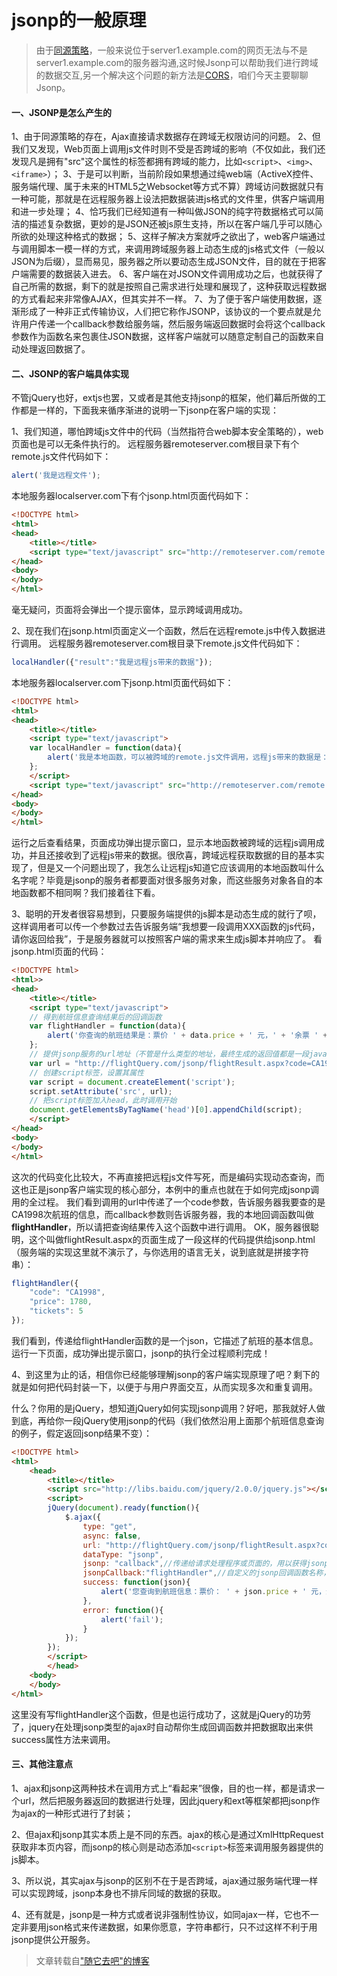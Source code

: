 # jsonp的一般原理 

> 由于[同源策略](https://baike.baidu.com/item/%E5%90%8C%E6%BA%90%E7%AD%96%E7%95%A5/3927875?fr=aladdin)，一般来说位于server1.example.com的网页无法与不是 server1.example.com的服务器沟通,这时候Jsonp可以帮助我们进行跨域的数据交互,另一个解决这个问题的新方法是[CORS](https://baike.baidu.com/item/CORS/16411212#viewPageContent)，咱们今天主要聊聊Jsonp。


#### 一、JSONP是怎么产生的

1、由于同源策略的存在，Ajax直接请求数据存在跨域无权限访问的问题。
2、但我们又发现，Web页面上调用js文件时则不受是否跨域的影响（不仅如此，我们还发现凡是拥有"src"这个属性的标签都拥有跨域的能力，比如`<script>`、`<img>`、`<iframe>`）；
3、于是可以判断，当前阶段如果想通过纯web端（ActiveX控件、服务端代理、属于未来的HTML5之Websocket等方式不算）跨域访问数据就只有一种可能，那就是在远程服务器上设法把数据装进js格式的文件里，供客户端调用和进一步处理；
4、恰巧我们已经知道有一种叫做JSON的纯字符数据格式可以简洁的描述复杂数据，更妙的是JSON还被js原生支持，所以在客户端几乎可以随心所欲的处理这种格式的数据；
5、这样子解决方案就呼之欲出了，web客户端通过与调用脚本一模一样的方式，来调用跨域服务器上动态生成的js格式文件（一般以JSON为后缀），显而易见，服务器之所以要动态生成JSON文件，目的就在于把客户端需要的数据装入进去。
6、客户端在对JSON文件调用成功之后，也就获得了自己所需的数据，剩下的就是按照自己需求进行处理和展现了，这种获取远程数据的方式看起来非常像AJAX，但其实并不一样。
7、为了便于客户端使用数据，逐渐形成了一种非正式传输协议，人们把它称作JSONP，该协议的一个要点就是允许用户传递一个callback参数给服务端，然后服务端返回数据时会将这个callback参数作为函数名来包裹住JSON数据，这样客户端就可以随意定制自己的函数来自动处理返回数据了。


#### 二、JSONP的客户端具体实现

不管jQuery也好，extjs也罢，又或者是其他支持jsonp的框架，他们幕后所做的工作都是一样的，下面我来循序渐进的说明一下jsonp在客户端的实现：

1、我们知道，哪怕跨域js文件中的代码（当然指符合web脚本安全策略的），web页面也是可以无条件执行的。
远程服务器remoteserver.com根目录下有个remote.js文件代码如下：
```javascript
alert('我是远程文件');
```
本地服务器localserver.com下有个jsonp.html页面代码如下：
```html
<!DOCTYPE html>
<html>
<head>
    <title></title>
    <script type="text/javascript" src="http://remoteserver.com/remote.js"></script>
</head>
<body>
</body>
</html>
```
毫无疑问，页面将会弹出一个提示窗体，显示跨域调用成功。

2、现在我们在jsonp.html页面定义一个函数，然后在远程remote.js中传入数据进行调用。
远程服务器remoteserver.com根目录下remote.js文件代码如下：
```javascript
localHandler({"result":"我是远程js带来的数据"});
```
本地服务器localserver.com下jsonp.html页面代码如下：
```html
<!DOCTYPE html>
<html>
<head>
    <title></title>
    <script type="text/javascript">
    var localHandler = function(data){
        alert('我是本地函数，可以被跨域的remote.js文件调用，远程js带来的数据是：' + data.result);
    };
    </script>
    <script type="text/javascript" src="http://remoteserver.com/remote.js"></script>
</head>
<body>
</body>
</html>
```

运行之后查看结果，页面成功弹出提示窗口，显示本地函数被跨域的远程js调用成功，并且还接收到了远程js带来的数据。很欣喜，跨域远程获取数据的目的基本实现了，但是又一个问题出现了，我怎么让远程js知道它应该调用的本地函数叫什么名字呢？毕竟是jsonp的服务者都要面对很多服务对象，而这些服务对象各自的本地函数都不相同啊？我们接着往下看。


3、聪明的开发者很容易想到，只要服务端提供的js脚本是动态生成的就行了呗，这样调用者可以传一个参数过去告诉服务端“我想要一段调用XXX函数的js代码，请你返回给我”，于是服务器就可以按照客户端的需求来生成js脚本并响应了。
看jsonp.html页面的代码：
```html
<!DOCTYPE html>
<html>>
<head>
    <title></title>
    <script type="text/javascript">
    // 得到航班信息查询结果后的回调函数
    var flightHandler = function(data){
        alert('你查询的航班结果是：票价 ' + data.price + ' 元，' + '余票 ' + data.tickets + ' 张。');
    };
    // 提供jsonp服务的url地址（不管是什么类型的地址，最终生成的返回值都是一段javascript代码）
    var url = "http://flightQuery.com/jsonp/flightResult.aspx?code=CA1998&callback=flightHandler";
    // 创建script标签，设置其属性
    var script = document.createElement('script');
    script.setAttribute('src', url);
    // 把script标签加入head，此时调用开始
    document.getElementsByTagName('head')[0].appendChild(script); 
    </script>
</head>
<body>
</body>
</html>
```

这次的代码变化比较大，不再直接把远程js文件写死，而是编码实现动态查询，而这也正是jsonp客户端实现的核心部分，本例中的重点也就在于如何完成jsonp调用的全过程。
我们看到调用的url中传递了一个code参数，告诉服务器我要查的是CA1998次航班的信息，而callback参数则告诉服务器，我的本地回调函数叫做**flightHandler**，所以请把查询结果传入这个函数中进行调用。
OK，服务器很聪明，这个叫做flightResult.aspx的页面生成了一段这样的代码提供给jsonp.html（服务端的实现这里就不演示了，与你选用的语言无关，说到底就是拼接字符串）：
```javascript
flightHandler({
    "code": "CA1998",
    "price": 1780,
    "tickets": 5
});
```
我们看到，传递给flightHandler函数的是一个json，它描述了航班的基本信息。运行一下页面，成功弹出提示窗口，jsonp的执行全过程顺利完成！

4、到这里为止的话，相信你已经能够理解jsonp的客户端实现原理了吧？剩下的就是如何把代码封装一下，以便于与用户界面交互，从而实现多次和重复调用。

什么？你用的是jQuery，想知道jQuery如何实现jsonp调用？好吧，那我就好人做到底，再给你一段jQuery使用jsonp的代码（我们依然沿用上面那个航班信息查询的例子，假定返回jsonp结果不变）：

```html
<!DOCTYPE html>
<html>
    <head>
        <title></title>
        <script src="http://libs.baidu.com/jquery/2.0.0/jquery.js"></script>
        <script>
        jQuery(document).ready(function(){ 
            $.ajax({
                type: "get",
                async: false,
                url: "http://flightQuery.com/jsonp/flightResult.aspx?code=CA1998",
                dataType: "jsonp",
                jsonp: "callback",//传递给请求处理程序或页面的，用以获得jsonp回调函数名的参数名(一般默认为:callback)
                jsonpCallback:"flightHandler",//自定义的jsonp回调函数名称，默认为jQuery自动生成的随机函数名，也可以写"?"，jQuery会自动为你处理数据
                success: function(json){
                    alert('您查询到航班信息：票价： ' + json.price + ' 元，余票： ' + json.tickets + ' 张。');
                },
                error: function(){
                    alert('fail');
                }
            });
        });
        </script>
        </head>
    <body>
    </body>
</html>
```

这里没有写flightHandler这个函数，但是也运行成功了，这就是jQuery的功劳了，jquery在处理jsonp类型的ajax时自动帮你生成回调函数并把数据取出来供success属性方法来调用。


#### 三、其他注意点
1、ajax和jsonp这两种技术在调用方式上“看起来”很像，目的也一样，都是请求一个url，然后把服务器返回的数据进行处理，因此jquery和ext等框架都把jsonp作为ajax的一种形式进行了封装；

2、但ajax和jsonp其实本质上是不同的东西。ajax的核心是通过XmlHttpRequest获取非本页内容，而jsonp的核心则是动态添加`<script>`标签来调用服务器提供的js脚本。

3、所以说，其实ajax与jsonp的区别不在于是否跨域，ajax通过服务端代理一样可以实现跨域，jsonp本身也不排斥同域的数据的获取。

4、还有就是，jsonp是一种方式或者说非强制性协议，如同ajax一样，它也不一定非要用json格式来传递数据，如果你愿意，字符串都行，只不过这样不利于用jsonp提供公开服务。

>文章转载自["随它去吧"的博客](http://www.cnblogs.com/dowinning/archive/2012/04/19/json-jsonp-jquery.html)